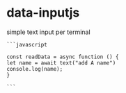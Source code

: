 # data-inputjs
simple text input per terminal

    ```javascript

    const readData = async function () {
    let name = await text("add A name")
    console.log(name); 
    }
    
    ```